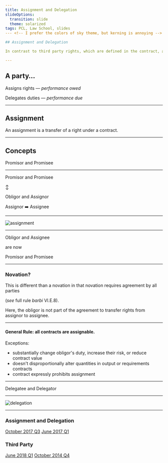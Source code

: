 ```yaml
---
title: Assignment and Delegation
slideOptions:
  transition: slide
  theme: solarized 
tags: PCL, Law School, slides
--- <!-- I prefer the colors of sky theme, but kerning is annoying -->

## Assignment and Delegation

In contrast to third party rights, which are defined in the contract, assignments and delegations occur after a contract is formed.

---
```


## A party…

Assigns rights — *performance owed*

Delegates duties — *performance due*

---

## Assignment

An assignment is a transfer of a right under a contract.

---

## Concepts

Promisor and Promisee

----

Promisor and Promisee

↕️ 

Obligor and Assignor

Assignor ➡️ Assignee

----

![assignment](https://i.imgur.com/AJ6Taa8.png)

----

Obligor and Assignee

are now

Promisor and Promisee

----

### Novation?

This is different than a novation in that novation requires agreement by all parties 

(*see* full rule *barbi* VI.E.8).

Here, the obligor is not part of the agreement to transfer rights from assignor to assignee.

---

#### **General Rule:** all contracts are assignable.

Exceptions:

- <span>substantially change obligor's duty, increase their risk, or reduce contract value<!-- .element: class="fragment" data-fragment-index="1" --></span>
- <span>doesn't disproportionally alter quantities in output or requirements contracts<!-- .element: class="fragment" data-fragment-index="2" --></span>
- <span>contract expressly prohibits assignment<!-- .element: class="fragment" data-fragment-index="3" --></span>

---

Delegatee and Delegator

---

![delegation](https://i.imgur.com/vW3tdfi.png)

---

### Assignment and Delegation

[October 2017 Q3](http://www.calbar.ca.gov/Portals/0/documents/admissions/fyx/FYLSX_OCT2017_SelectedAnswers.pdf)
[June 2017 Q1](http://www.calbar.ca.gov/Portals/0/documents/admissions/fyx/FYLSX_June2017_SelectedAnswers_R.pdf)


### Third Party

[June 2018 Q1](http://www.calbar.ca.gov/Portals/0/documents/admissions/fyx/FYLSX_Jun2018_SelectedAnswers.pdf)
[October 2014 Q4](http://www.calbar.ca.gov/Portals/0/documents/admissions/fyx/October2014FYLSX_SelectedAnswers_R.pdf)


